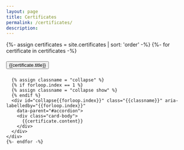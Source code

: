 ```yaml
---
layout: page
title: Certificates
permalink: /certificates/
description:
---
```


<div id="certificates">
  <div id="accordion">
    {%- assign certificates = site.certificates | sort: 'order' -%}
    {%- for certificate in certificates -%}
    <div class="card">
      <div class="card-header" id="{{forloop.index}}">
        <h5 class="mb-0">
          <button class="btn btn-link" data-toggle="collapse" data-target="#collapse{{forloop.index}}"
            aria-expanded="true" aria-controls="collapse{{forloop.index}}">
            {{certificate.title}}
          </button>
        </h5>
      </div>

      {% assign classname = "collapse" %}
      {% if forloop.index == 1 %}
      {% assign classname = "collapse show" %}
      {% endif %}
      <div id="collapse{{forloop.index}}" class="{{classname}}" aria-labelledby="{{forloop.index}}"
        data-parent="#accordion">
        <div class="card-body">
          {{certificate.content}}
        </div>
      </div>
    </div>
    {%- endfor -%}
  </div>
</div>

